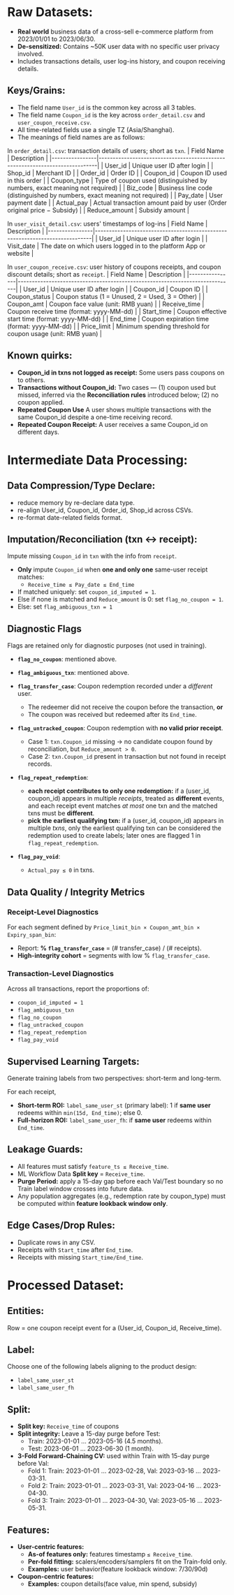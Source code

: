# Raw Datasets: 

- **Real world** business data of a cross-sell e-commerce platform from 2023/01/01 to 2023/06/30.
- **De-sensitized:** Contains ~50K user data with no specific user privacy involved.
- Includes transactions details, user log-ins history, and coupon receiving details.

## Keys/Grains: 

- The field name `User_id` is the common key across all 3 tables.
- The field name `Coupon_id` is the key across `order_detail.csv` and `user_coupon_receive.csv`.
- All time-related fields use a single TZ (Asia/Shanghai).
- The meanings of field names are as follows:

In `order_detail.csv`: transaction details of users; short as `txn`.
| Field Name     | Description                                                                 |
|----------------|-----------------------------------------------------------------------------|
| User_id        | Unique user ID after login                                                  |
| Shop_id        | Merchant ID                                                                 |
| Order_id       | Order ID                                                                    |
| Coupon_id      | Coupon ID used in this order                                                |
| Coupon_type    | Type of coupon used (distinguished by numbers, exact meaning not required)   |
| Biz_code       | Business line code (distinguished by numbers, exact meaning not required)    |
| Pay_date       | User payment date                                                           |
| Actual_pay     | Actual transaction amount paid by user (Order original price − Subsidy)      |
| Reduce_amount  | Subsidy amount                                                              |

In `user_visit_detail.csv`: users' timestamps of log-ins
| Field Name     | Description                                                                 |
|----------------|-----------------------------------------------------------------------------|
| User_id        | Unique user ID after login                                                  |
| Visit_date     | The date on which users logged in to the platform App or website            |

In `user_coupon_receive.csv`: user history of coupons receipts, and coupon discount details; short as `receipt`.
| Field Name     | Description                                                                 |
|----------------|-----------------------------------------------------------------------------|
| User_id        | Unique user ID after login                                                  |
| Coupon_id      | Coupon ID                                                                   |
| Coupon_status  | Coupon status (1 = Unused, 2 = Used, 3 = Other)                             |
| Coupon_amt     | Coupon face value (unit: RMB yuan)                                          |
| Receive_time   | Coupon receive time (format: yyyy-MM-dd)                                    |
| Start_time     | Coupon effective start time (format: yyyy-MM-dd)                            |
| End_time       | Coupon expiration time (format: yyyy-MM-dd)                                 |
| Price_limit    | Minimum spending threshold for coupon usage (unit: RMB yuan)                |

## Known quirks:

- **Coupon_id in txns not logged as receipt:** Some users pass coupons on to others.
- **Transactions without Coupon_id:** Two cases — (1) coupon used but missed, inferred via the **Reconciliation rules** introduced below; (2) no coupon applied.
- **Repeated Coupon Use** A user shows multiple transactions with the same Coupon_id despite a one-time receiving record.
- **Repeated Coupon Receipt:** A user receives a same Coupon_id on different days.

# Intermediate Data Processing:

## Data Compression/Type Declare:
- reduce memory by re-declare data type.
- re-align User_id, Coupon_id, Order_id, Shop_id across CSVs.
- re-format date-related fields format.

## Imputation/Reconciliation (txn ↔ receipt): 
Impute missing `Coupon_id` in `txn` with the info from `receipt`.

- **Only** impute `Coupon_id` when **one and only one** same-user receipt matches:
    - `Receive_time ≤ Pay_date ≤ End_time`
- If matched uniquely: set `coupon_id_imputed = 1`.
- Else if none is matched and `Reduce_amount` is 0: set `flag_no_coupon = 1`.
- Else: set `flag_ambiguous_txn = 1`

## Diagnostic Flags  
Flags are retained only for diagnostic purposes (not used in training). 

- **`flag_no_coupon`**: mentioned above.
- **`flag_ambiguous_txn`**: mentioned above.

- **`flag_transfer_case`**: Coupon redemption recorded under a *different* user.  
  - The redeemer did not receive the coupon before the transaction, **or**  
  - The coupon was received but redeemed after its `End_time`.  

- **`flag_untracked_coupon`**: Coupon redemption with **no valid prior receipt**.  
  - Case 1: `txn.Coupon_id` missing → no candidate coupon found by reconciliation, but `Reduce_amount > 0`.  
  - Case 2: `txn.Coupon_id` present in transaction but not found in receipt records.  

- **`flag_repeat_redemption`**: 
    - **each receipt contributes to only one redemption:** if a (user_id, coupon_id) appears in multiple *receipts*, treated as **different** events, and each receipt event matches *at most* one txn and the matched txns must be **different**.
    - **pick the earliest qualifying txn:** if a (user_id, coupon_id) appears in multiple *txns*, only the earliest qualifying txn can be considered the redemption used to create labels; later ones are flagged 1 in `flag_repeat_redemption`.

- **`flag_pay_void`**:
    - `Actual_pay ≤ 0` in txns.

## Data Quality / Integrity Metrics  

### Receipt-Level Diagnostics 

For each segment defined by `Price_limit_bin × Coupon_amt_bin × Expiry_span_bin`:  
- Report: **% `flag_transfer_case`** = (# transfer_case) / (# receipts).  
- **High-integrity cohort** = segments with low % `flag_transfer_case`.  

### Transaction-Level Diagnostics  

Across all transactions, report the proportions of:  
- `coupon_id_imputed = 1`  
- `flag_ambiguous_txn`  
- `flag_no_coupon`  
- `flag_untracked_coupon`
- `flag_repeat_redemption`
- `flag_pay_void`

## Supervised Learning Targets:
Generate training labels from two perspectives: short-term and long-term.

For each receipt,
- **Short-term ROI:** `label_same_user_st` (primary label): 1 if **same user** redeems within `min(15d, End_time)`; else 0.
- **Full-horizon ROI:** `label_same_user_fh`: if **same user** redeems within `End_time`.

## Leakage Guards:

- All features must satisfy `feature_ts ≤ Receive_time`.
- ML Workflow Data **Split key** = `Receive_time`.
- **Purge Period:** apply a 15-day gap before each Val/Test boundary so no Train label window crosses into future data.
- Any population aggregates (e.g., redemption rate by coupon_type) must be computed within **feature lookback window only**.

## Edge Cases/Drop Rules:

- Duplicate rows in any CSV.
- Receipts with `Start_time` after `End_time`.
- Receipts with missing `Start_time/End_time`.

# Processed Dataset:

## Entities:
Row = one coupon receipt event for a (User_id, Coupon_id, Receive_time).

## Label:

Choose one of the following labels aligning to the product design:
- `label_same_user_st`
- `label_same_user_fh`

## Split:

- **Split key:** `Receive_time` of coupons
- **Split integrity:** Leave a 15-day purge before Test:  
    - Train: 2023-01-01 … 2023-05-16 (4.5 months).
    - Test:  2023-06-01 … 2023-06-30 (1 month).
- **3-Fold Forward-Chaining CV:** used within Train with 15-day purge before Val:
    - Fold 1: Train: 2023-01-01 … 2023-02-28, Val: 2023-03-16 … 2023-03-31.
    - Fold 2: Train: 2023-01-01 … 2023-03-31, Val: 2023-04-16 … 2023-04-30.
    - Fold 3: Train: 2023-01-01 … 2023-04-30, Val: 2023-05-16 … 2023-05-31.

## Features:

- **User-centric features:**
    - **As-of features only:** features timestamp `≤ Receive_time`.
    - **Per-fold fitting:** scalers/encoders/samplers fit on the Train-fold only.
    - **Examples:** user behavior(feature lookback window: 7/30/90d)
- **Coupon-centric features:**
    - **Examples:** coupon details(face value, min spend, subsidy)




